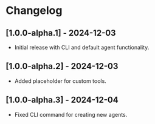 # Changelog

## [1.0.0-alpha.1] - 2024-12-03
- Initial release with CLI and default agent functionality.

## [1.0.0-alpha.2] - 2024-12-03
- Added placeholder for custom tools.

## [1.0.0-alpha.3] - 2024-12-04
- Fixed CLI command for creating new agents.